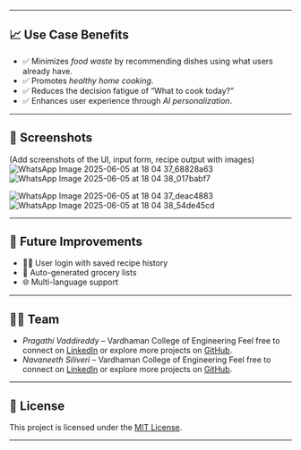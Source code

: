 
---

## 📈 Use Case Benefits

* ✅ Minimizes *food waste* by recommending dishes using what users already have.
* ✅ Promotes *healthy home cooking*.
* ✅ Reduces the decision fatigue of “What to cook today?”
* ✅ Enhances user experience through *AI personalization*.

---

## 📸 Screenshots

(Add screenshots of the UI, input form, recipe output with images)
![WhatsApp Image 2025-06-05 at 18 04 37_68828a63](https://github.com/user-attachments/assets/8ebdeb6c-fc8a-4b04-9c4e-3841b59309e7)
![WhatsApp Image 2025-06-05 at 18 04 38_017babf7](https://github.com/user-attachments/assets/73430abf-f911-484f-9a9f-55f2beb52fe6)

![WhatsApp Image 2025-06-05 at 18 04 37_deac4883](https://github.com/user-attachments/assets/fe1a84c9-b5c5-443b-9035-70b31b66717c)
![WhatsApp Image 2025-06-05 at 18 04 38_54de45cd](https://github.com/user-attachments/assets/73573590-452b-4c4f-8c6c-818882b1b325)





---

## 🔮 Future Improvements

* 🧑‍🍳 User login with saved recipe history
* 🛒 Auto-generated grocery lists
* 🌐 Multi-language support

---

## 🧑‍💻 Team


* *Pragathi Vaddireddy* – Vardhaman College of Engineering
  Feel free to connect on [LinkedIn](https://www.linkedin.com/in/pragathi-reddy-491a39255) or explore more projects on [GitHub](https://github.com/pragathi2005).
* *Navaneeth Siliveri* – Vardhaman College of Engineering
 Feel free to connect on [LinkedIn](https://www.linkedin.com/in/navaneeth-siliveri-99b1392a9/) or explore more projects on [GitHub](https://github.com/navaneeth91).

---

## 📄 License

This project is licensed under the [MIT License](LICENSE).

---
